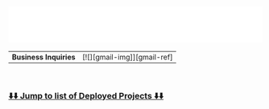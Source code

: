 <div align="center">
    <a href="#">
        <img alt="MJ Sabit(seylu)" src="svg/seyLu-name.svg">
    </a>
</div>

|                                   |                             |
|-----------------------------------|-----------------------------|
|<strong>Business Inquiries</strong>| [![][gmail-img]][gmail-ref] |

<br>

### [ ⬇️⬇️ Jump to list of Deployed Projects ⬇️⬇️ ](#projects)

<br>
